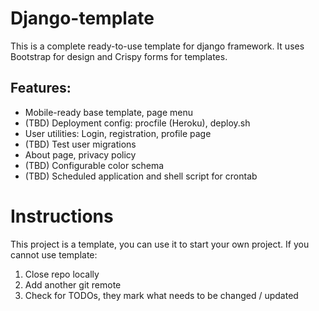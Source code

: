 # Django-template

This is a complete ready-to-use template for django framework. It uses Bootstrap for design and Crispy forms for templates.

## Features:

- Mobile-ready base template, page menu
- (TBD) Deployment config: procfile (Heroku), deploy.sh
- User utilities: Login, registration, profile page
- (TBD) Test user migrations
- About page, privacy policy
- (TBD) Configurable color schema
- (TBD) Scheduled application and shell script for crontab

# Instructions

This project is a template, you can use it to start your own project.
If you cannot use template:

1. Close repo locally
2. Add another git remote
3. Check for TODOs, they mark what needs to be changed / updated
